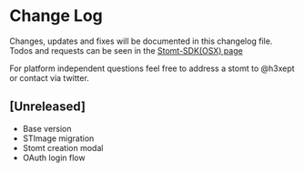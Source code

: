 # Change Log
Changes, updates and fixes will be documented in this changelog file.
Todos and requests can be seen in the [Stomt-SDK(OSX) page](https://www.stomt.com/stomt-osx-sdk)

For platform independent questions feel free to address a stomt to @h3xept or contact via twitter.

## [Unreleased]
- Base version
- STImage migration
- Stomt creation modal
- OAuth login flow